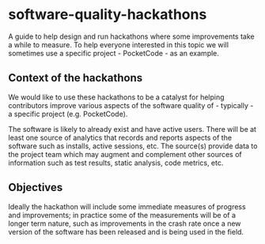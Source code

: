 # software-quality-hackathons
A guide to help design and run hackathons where some improvements take a while to measure. To help everyone interested in this topic we will sometimes use a specific project - PocketCode - as an example.

## Context of the hackathons
We would like to use these hackathons to be a catalyst for helping contributors improve various aspects of the software quality of - typically - a specific project (e.g. PocketCode).

The software is likely to already exist and have active users. There will be at least one source of analytics that records and reports aspects of the software such as installs, active sessions, etc. The source(s) provide data to the project team which may augment and complement other sources of information such as test results, static analysis, code metrics, etc.

## Objectives
Ideally the hackathon will include some immediate measures of progress and improvements; in practice some of the measurements will be of a longer term nature, such as improvements in the crash rate once a new version of the software has been released and is being used in the field.
 
